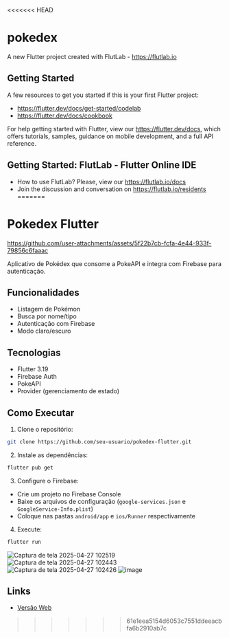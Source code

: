<<<<<<< HEAD
# pokedex

A new Flutter project created with FlutLab - https://flutlab.io

## Getting Started

A few resources to get you started if this is your first Flutter project:

- https://flutter.dev/docs/get-started/codelab
- https://flutter.dev/docs/cookbook

For help getting started with Flutter, view our
https://flutter.dev/docs, which offers tutorials,
samples, guidance on mobile development, and a full API reference.

## Getting Started: FlutLab - Flutter Online IDE

- How to use FlutLab? Please, view our https://flutlab.io/docs
- Join the discussion and conversation on https://flutlab.io/residents
=======
# Pokedex Flutter



https://github.com/user-attachments/assets/5f22b7cb-fcfa-4e44-933f-79856c6faaac



Aplicativo de Pokédex que consome a PokeAPI e integra com Firebase para autenticação.

## Funcionalidades
- Listagem de Pokémon
- Busca por nome/tipo
- Autenticação com Firebase
- Modo claro/escuro

## Tecnologias
- Flutter 3.19
- Firebase Auth
- PokeAPI
- Provider (gerenciamento de estado)

## Como Executar

1. Clone o repositório:
```bash
git clone https://github.com/seu-usuario/pokedex-flutter.git
```

2. Instale as dependências:
```bash
flutter pub get
```

3. Configure o Firebase:
- Crie um projeto no Firebase Console
- Baixe os arquivos de configuração (`google-services.json` e `GoogleService-Info.plist`)
- Coloque nas pastas `android/app` e `ios/Runner` respectivamente

4. Execute:
```bash
flutter run
```

![Captura de tela 2025-04-27 102519](https://github.com/user-attachments/assets/85163d41-921a-441f-a350-b3af38ba97e3)
![Captura de tela 2025-04-27 102443](https://github.com/user-attachments/assets/2a18f39e-fed5-45ce-822b-bae6b9b89ae3)
![Captura de tela 2025-04-27 102426](https://github.com/user-attachments/assets/e7dae439-07d3-49b2-9f63-1e065efa1561)
![image](https://github.com/user-attachments/assets/f1aab502-b2ea-445c-90e3-5094ac49199c)


## Links
- [Versão Web](https://preview.flutlab.io/felipe_battarra/pokedex/)
>>>>>>> 61e1eea5154d6053c7551ddeeacbfa6b2910ab7c
